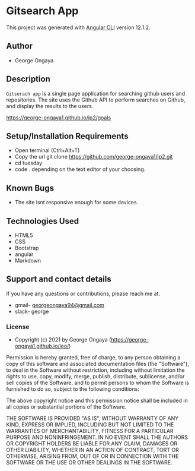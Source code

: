 # Gitsearch App

This project was generated with [Angular CLI](https://github.com/angular/angular-cli) version 12.1.2.

## Author 

 - George Ongaya
 
## Description

`Gitserach app` is a single page application for searching github users and repositories. 
The site uses the Github API to perform searches on Github, and display the results to the users.

https://george-ongaya1.github.io/ip2/goals

## Setup/Installation Requirements

- Open terminal (Ctrl+Alt+T)
- Copy the url git clone https://github.com/george-ongaya1/ip2.git
- cd tuesday
- code . depending on the text editor of your choosing.

## Known Bugs
- The site isnt responsive enough for some devices.

## Technologies Used
- HTML5
- CSS
- Bootstrap
- angular
- Markdown

## Support and contact details

If you have any questions or contributions, please reach me at.

- gmail- georgeongaya94@gmail.com
- slack- george

### License

- Copyright (c) 2021 by George Ongaya (https://george-ongaya1.github.io/leo/)

Permission is hereby granted, free of charge, to any person obtaining a copy
of this software and associated documentation files (the "Software"), to deal
in the Software without restriction, including without limitation the rights
to use, copy, modify, merge, publish, distribute, sublicense, and/or sell
copies of the Software, and to permit persons to whom the Software is
furnished to do so, subject to the following conditions:

The above copyright notice and this permission notice shall be included in all
copies or substantial portions of the Software.

THE SOFTWARE IS PROVIDED "AS IS", WITHOUT WARRANTY OF ANY KIND, EXPRESS OR
IMPLIED, INCLUDING BUT NOT LIMITED TO THE WARRANTIES OF MERCHANTABILITY,
FITNESS FOR A PARTICULAR PURPOSE AND NONINFRINGEMENT. IN NO EVENT SHALL THE
AUTHORS OR COPYRIGHT HOLDERS BE LIABLE FOR ANY CLAIM, DAMAGES OR OTHER
LIABILITY, WHETHER IN AN ACTION OF CONTRACT, TORT OR OTHERWISE, ARISING FROM,
OUT OF OR IN CONNECTION WITH THE SOFTWARE OR THE USE OR OTHER DEALINGS IN THE
SOFTWARE.
